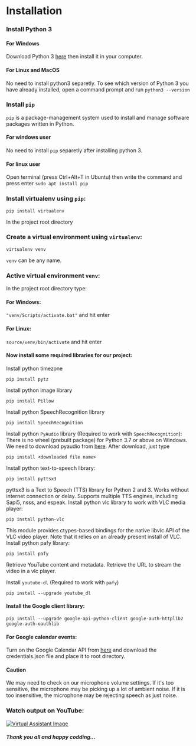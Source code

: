 # Installation

### Install Python 3
#### For Windows
Download Python 3 [here](https://www.python.org/ftp/python/3.8.1/python-3.8.1.exe) then install it in your computer.
#### For Linux and MacOS
No need to install python3 separetly. 
To see which version of Python 3 you have already installed, open a command prompt and run 
```python3 --version```
### Install ```pip``` 
```pip``` is a package-management system used to install and manage software packages written in Python.
#### For windows user
No need to install ```pip``` separetly after installing python 3.
#### For linux user
Open terminal (press Ctrl+Alt+T in Ubuntu) then write the command and press enter ```sudo apt install pip```
### Install virtualenv using ```pip```:
```
pip install virtualenv
```
In the project root directory
### Create a virtual environment using ```virtualenv```:
```
virtualenv venv
```
```venv``` can be any name.
### Active virtual environment ```venv```:
In the project root directory type:
#### For Windows:
```"venv/Scripts/activate.bat"``` and hit enter
#### For Linux:
```source/venv/bin/activate``` and hit enter
#### Now install some required libraries for our project:
Install python timezone
```
pip install pytz
```
Install python image library
```
pip install Pillow
```
Install python SpeechRecognition library
```
pip install SpeechRecognition
```
Install python ```PyAudio``` library (Required to work with ```SpeechRecognition```):
There is no wheel (prebuilt package) for Python 3.7 or above on Windows.
We need to download pyaudio from [here](https://www.lfd.uci.edu/~gohlke/pythonlibs/#pyaudio).
After download, just type
```
pip install <downloaded file name>
```
Install python text-to-speech library:
```
pip install pyttsx3
```
pyttsx3 is a Text to Speech (TTS) library for Python 2 and 3. Works without internet connection 
or delay. Supports multiple TTS engines, including Sapi5, nsss, and espeak.
Install python vlc library to work with VLC media player:
```
pip install python-vlc 
```
This module provides ctypes-based bindings for the native libvlc API of the VLC video player. Note that it relies on an already present install of VLC.
Install python pafy library:
```
pip install pafy
```
Retrieve YouTube content and metadata. Retrieve the URL to stream the video in a vlc player.
 
Install ```youtube-dl``` (Required to work with ```pafy```)
```
pip install --upgrade youtube_dl
```
#### Install the Google client library:
``` 
pip install --upgrade google-api-python-client google-auth-httplib2 google-auth-oauthlib
```
#### For Google calendar events:
Turn on the Google Calendar API from [here](https://developers.google.com/calendar/quickstart/python) and download the credentials.json file and place it to root directory.
#### Caution
We may need to check on our microphone volume settings. 
If it's too sensitive, the microphone may be picking up a lot of ambient noise. 
If it is too insensitive, the microphone may be rejecting speech as just noise.
### Watch output on YouTube:
[![Virtual Assistant Image](https://github.com/almasud/Virtual_Voice_Assistant/blob/master/virtual_assistance_cover.jpg)](https://youtu.be/s-cResya1f4)
##### Thank you all and happy codding... 

